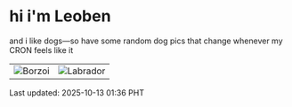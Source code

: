 # hi i'm Leoben

and i like dogs—so have some random dog pics that change whenever my CRON feels like it

|  |  |
|--------|----------|
| ![Borzoi](https://random-dog-vercel.vercel.app/api/random-borzoi?v=1760290573) | ![Labrador](https://random-dog-vercel.vercel.app/api/random-labrador?v=1760290573) |

Last updated: 2025-10-13 01:36 PHT

